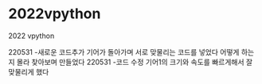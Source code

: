 # 2022vpython
2022 vpython 

220531 -새로운 코드추가
기어가 돌아가며 서로 맞물리는 코드를 넣었다
어떻게 하는지 몰라 찾아보며 만들었다
220531 -코드 수정
기어1의 크기와 속도를 빠르게해서 잘 맞물리게 했다
